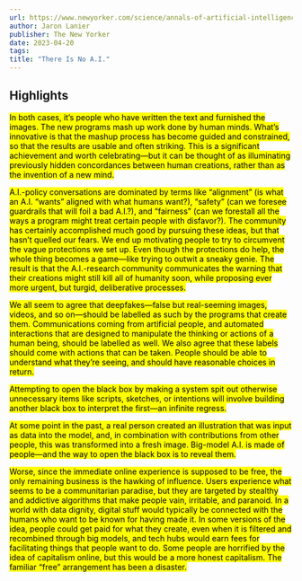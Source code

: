 ```yaml
---
url: https://www.newyorker.com/science/annals-of-artificial-intelligence/there-is-no-ai
author: Jaron Lanier
publisher: The New Yorker
date: 2023-04-20
tags:
title: "There Is No A.I."
---
```


## Highlights
<mark>In both cases, it’s people who have written the text and furnished the images. The new programs mash up work done by human minds. What’s innovative is that the mashup process has become guided and constrained, so that the results are usable and often striking. This is a significant achievement and worth celebrating—but it can be thought of as illuminating previously hidden concordances between human creations, rather than as the invention of a new mind.</mark>

<mark>A.I.-policy conversations are dominated by terms like “alignment” (is what an A.I. “wants” aligned with what humans want?), “safety” (can we foresee guardrails that will foil a bad A.I.?), and “fairness” (can we forestall all the ways a program might treat certain people with disfavor?). The community has certainly accomplished much good by pursuing these ideas, but that hasn’t quelled our fears. We end up motivating people to try to circumvent the vague protections we set up. Even though the protections do help, the whole thing becomes a game—like trying to outwit a sneaky genie. The result is that the A.I.-research community communicates the warning that their creations might still kill all of humanity soon, while proposing ever more urgent, but turgid, deliberative processes.</mark>

<mark>We all seem to agree that deepfakes—false but real-seeming images, videos, and so on—should be labelled as such by the programs that create them. Communications coming from artificial people, and automated interactions that are designed to manipulate the thinking or actions of a human being, should be labelled as well. We also agree that these labels should come with actions that can be taken. People should be able to understand what they’re seeing, and should have reasonable choices in return.</mark>

<mark>Attempting to open the black box by making a system spit out otherwise unnecessary items like scripts, sketches, or intentions will involve building another black box to interpret the first—an infinite regress.</mark>

<mark>At some point in the past, a real person created an illustration that was input as data into the model, and, in combination with contributions from other people, this was transformed into a fresh image. Big-model A.I. is made of people—and the way to open the black box is to reveal them.</mark>

<mark>Worse, since the immediate online experience is supposed to be free, the only remaining business is the hawking of influence. Users experience what seems to be a communitarian paradise, but they are targeted by stealthy and addictive algorithms that make people vain, irritable, and paranoid. In a world with data dignity, digital stuff would typically be connected with the humans who want to be known for having made it. In some versions of the idea, people could get paid for what they create, even when it is filtered and recombined through big models, and tech hubs would earn fees for facilitating things that people want to do. Some people are horrified by the idea of capitalism online, but this would be a more honest capitalism. The familiar “free” arrangement has been a disaster.</mark>

